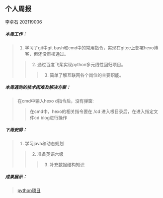 ## 个人周报

李卓石 202119006

##### 本周工作：

>1. 学习了git中git bash和cmd中的常用指令，实现在gitee上部署hexo博客，但还没审核通过。
>>2. 通过百度飞桨实现python多元线性回归项目。
>>>3. 简单了解互联网各个岗位的主要职能。

##### 本周遇到的技术困难及解决方案：

>在cmd中输入hexo d指令后，没有弹窗:
>>在cmd中，hexo的相关指令要在 /cd 进入根目录后，在进入指定文件cd blog进行操作

##### 下周安排：

>1. 学习java和动态规划
>>2. 准备英语六级
>>>3. 补充数据结构知识

##### 成果展示：
>[python项目](https://gitee.com/Zhuoshi--Li/Project-for-homework4)



